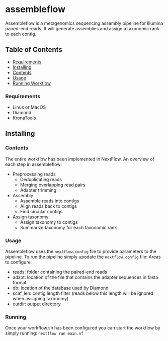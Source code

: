 # assembleflow

Assembleflow is a metagenomics sequencing assembly pipeline for Illumina paired-end reads. It will generate assemblies and assign a taxonomic rank to each contig. 

## Table of Contents
* [Requirements](#requirements)
* [Installing](#installing)
* [Contents](#contents)
* [Usage](#usage)
* [Running Workflow](#running)

### Requirements
* Linux or MacOS
* Diamond
* KronaTools

## Installing


### Contents

The entire workflow has been implemented in NextFlow. An overview of each step in assembleflow:

* Preprocessing reads
	+ Deduplicating reads
	+ Merging overlapping read pairs
	+ Adapter trimming
* Assembly
	+ Assemble reads into contigs
	+ Align reads back to contigs
	+ Find circular contigs
* Assign taxonomy
	+ Assign taxonomy to contigs
	+ Summarize taxonomy for each taxonomic rank


### Usage
Assembleflow uses the `nextflow.config` file to provide parameters to the pipeline. To run the pipeline simply upodate the `nextflow.config` file:
Areas to configure: 
* reads: folder containing the paired-end reads
* adapt: location of the file that contains the adapter sequences in fasta format
* db: location of the database used by Diamond
* scaf_len: contig length filter (reads below this length will be ignored when assigning taxonomy)
* outdir: output directory


### Running
Once your workflow.sh has been configured you can start the workflow by simply running:
`nextflow run main.nf`